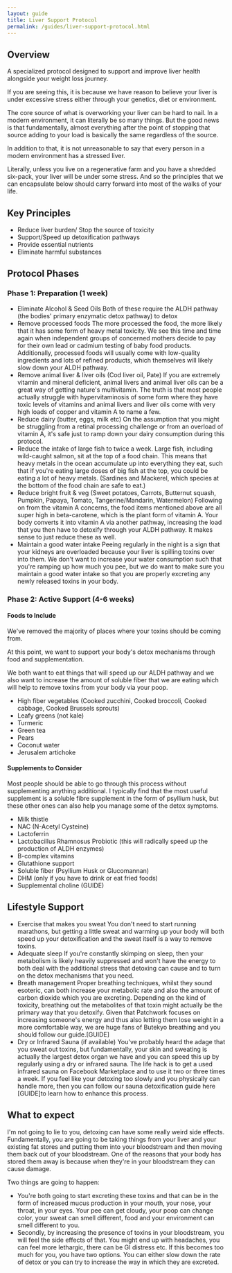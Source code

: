 ```yaml
---
layout: guide
title: Liver Support Protocol
permalink: /guides/liver-support-protocol.html
---
```


## Overview
A specialized protocol designed to support and improve liver health alongside your weight loss journey.

If you are seeing this, it is because we have reason to believe your liver is under excessive stress either through your genetics, diet or environment.

The core source of what is overworking your liver can be hard to nail. In a modern environment, it can literally be so many things. But the good news is that fundamentally, almost everything after the point of stopping that source adding to your load is basically the same regardless of the source.

In addition to that, it is not unreasonable to say that every person in a modern environment has a stressed liver.

Literally, unless you live on a regenerative farm and you have a shredded six-pack, your liver will be under some stress. And so the principles that we can encapsulate below should carry forward into most of the walks of your life. 

## Key Principles
- Reduce liver burden/ Stop the source of toxicity
- Support/Speed up detoxification pathways
- Provide essential nutrients
- Eliminate harmful substances

## Protocol Phases
### Phase 1: Preparation (1 week)
- Eliminate Alcohol & Seed Oils
  Both of these require the ALDH pathway (the bodies' primary enzymatic detox pathway) to detox
- Remove processed foods
  The more processed the food, the more likely that it has some form of heavy metal toxicity. We see this time and time again when independent groups of concerned mothers decide to pay for their own lead or cadmium testing of baby food products. Additionally, processed foods will usually come with low-quality ingredients and lots of refined products, which themselves will likely slow down your ALDH pathway.
- Remove animal liver & liver oils (Cod liver oil, Pate)
  If you are extremely vitamin and mineral deficient, animal livers and animal liver oils can be a great way of getting nature's multivitamin. The truth is that most people actually struggle with hypervitaminosis of some form where they have toxic levels of vitamins and animal livers and liver oils come with very high loads of copper and vitamin A to name a few. 
- Reduce dairy (butter, eggs, milk etc)
  On the assumption that you might be struggling from a retinal processing challenge or from an overload of vitamin A, it's safe just to ramp down your dairy consumption during this protocol.
- Reduce the intake of large fish to twice a week.
  Large fish, including wild-caught salmon, sit at the top of a food chain. This means that heavy metals in the ocean accumulate up into everything they eat, such that if you're eating large doses of big fish at the top, you could be eating a lot of heavy metals. (Sardines and Mackerel, which species at the bottom of the food chain are safe to eat.)
- Reduce bright fruit & veg (Sweet potatoes, Carrots, Butternut squash, Pumpkin, Papaya, Tomato, Tangerine/Mandarin, Watermelon)
  Following on from the vitamin A concerns, the food items mentioned above are all super high in beta-carotene, which is the plant form of vitamin A. Your body converts it into vitamin A via another pathway, increasing the load that you then have to detoxify through your ALDH pathway. It makes sense to just reduce these as well.
- Maintain a good water intake
  Peeing regularly in the night is a sign that your kidneys are overloaded because your liver is spilling toxins over into them. We don't want to increase your water consumption such that you're ramping up how much you pee, but we do want to make sure you maintain a good water intake so that you are properly excreting any newly released toxins in your body. 

### Phase 2: Active Support (4-6 weeks)
#### Foods to Include
We've removed the majority of places where your toxins should be coming from.

At this point, we want to support your body's detox mechanisms through food and supplementation.

We both want to eat things that will speed up our ALDH pathway and we also want to increase the amount of soluble fiber that we are eating which will help to remove toxins from your body via your poop.

- High fiber vegetables (Cooked zucchini, Cooked broccoli, Cooked cabbage, Cooked Brussels sprouts)
- Leafy greens (not kale)
- Turmeric
- Green tea
- Pears
- Coconut water
- Jerusalem artichoke

#### Supplements to Consider
Most people should be able to go through this process without supplementing anything additional. I typically find that the most useful supplement is a soluble fibre supplement in the form of psyllium husk, but these other ones can also help you manage some of the detox symptoms. 
- Milk thistle
- NAC (N-Acetyl Cysteine)
- Lactoferrin
- Lactobacillus Rhamnosus Probiotic (this will radically speed up the production of ALDH enzymes)
- B-complex vitamins
- Glutathione support
- Soluble fiber (Psyllium Husk or Glucomannan)
- DHM (only if you have to drink or eat fried foods)
- Supplemental choline (GUIDE)

## Lifestyle Support
- Exercise that makes you sweat
  You don't need to start running marathons, but getting a little sweat and warming up your body will both speed up your detoxification and the sweat itself is a way to remove toxins. 
- Adequate sleep
  If you're constantly skimping on sleep, then your metabolism is likely heavily suppressed and won't have the energy to both deal with the additional stress that detoxing can cause and to turn on the detox mechanisms that you need. 
- Breath management
  Proper breathing techniques, whilst they sound esoteric, can both increase your metabolic rate and also the amount of carbon dioxide which you are excreting. Depending on the kind of toxicity, breathing out the metabolites of that toxin might actually be the primary way that you detoxify. Given that Patchwork focuses on increasing someone's energy and thus also letting them lose weight in a more comfortable way, we are huge fans of Butekyo breathing and you should follow our guide.[GUIDE] 
- Dry or Infrared Sauna (if available)
  You've probably heard the adage that you sweat out toxins, but fundamentally, your skin and sweating is actually the largest detox organ we have and you can speed this up by regularly using a dry or infrared sauna. The life hack is to get a used infrared sauna on Facebook Marketplace and to use it two or three times a week. If you feel like your detoxing too slowly and you physically can handle more, then you can follow our sauna detoxification guide here [GUIDE]to learn how to enhance this process.

## What to expect
I'm not going to lie to you, detoxing can have some really weird side effects. Fundamentally, you are going to be taking things from your liver and your existing fat stores and putting them into your bloodstream and then moving them back out of your bloodstream. One of the reasons that your body has stored them away is because when they're in your bloodstream they can cause damage.

Two things are going to happen:
- You're both going to start excreting these toxins and that can be in the form of increased mucus production in your mouth, your nose, your throat, in your eyes. Your pee can get cloudy, your poop can change color, your sweat can smell different, food and your environment can smell different to you.
- Secondly, by increasing the presence of toxins in your bloodstream, you will feel the side effects of that. You might end up with headaches, you can feel more lethargic, there can be GI distress etc. If this becomes too much for you, you have two options. You can either slow down the rate of detox or you can try to increase the way in which they are excreted.
